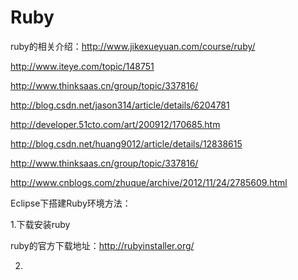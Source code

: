 # Ruby
ruby的相关介绍：http://www.jikexueyuan.com/course/ruby/

http://www.iteye.com/topic/148751

http://www.thinksaas.cn/group/topic/337816/

http://blog.csdn.net/jason314/article/details/6204781

http://developer.51cto.com/art/200912/170685.htm

http://blog.csdn.net/huang9012/article/details/12838615

http://www.thinksaas.cn/group/topic/337816/

http://www.cnblogs.com/zhuque/archive/2012/11/24/2785609.html

Eclipse下搭建Ruby环境方法：

1.下载安装ruby

ruby的官方下载地址：http://rubyinstaller.org/

2.
